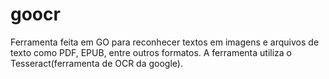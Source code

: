 # goocr
 Ferramenta feita em GO para reconhecer textos em imagens e arquivos de texto como PDF, EPUB, entre outros formatos. A ferramenta utiliza o Tesseract(ferramenta de OCR da google).
